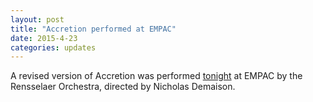 ```yaml
---
layout: post
title: "Accretion performed at EMPAC"
date: 2015-4-23
categories: updates
---
```

A revised version of Accretion was performed [tonight](http://empac.rpi.edu/events/2015/spring/orchestra-expanded-field) at EMPAC by the Rensselaer Orchestra, directed by Nicholas Demaison. 